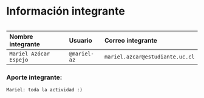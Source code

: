 
# Información integrante

```http
```
| Nombre integrante | Usuario     | Correo integrante                |
| :-------- | :------- | :------------------------- |
|`Mariel Azócar Espejo` | `@mariel-az` | `mariel.azcar@estudiante.uc.cl`|

### Aporte integrante:
 `Mariel: toda la actividad :)`

```http


